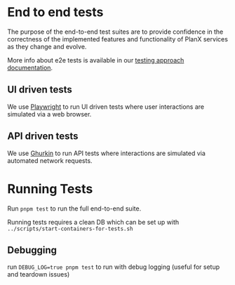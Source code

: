 # End to end tests

The purpose of the end-to-end test suites are to provide confidence in the correctness of the implemented features and functionality of PlanX services as they change and evolve.

More info about e2e tests is available in our [testing approach documentation](https://github.com/theopensystemslab/planx-new/blob/main/doc/architecture/decisions/0003-testing-approach.md).

## UI driven tests

We use [Playwright](https://playwright.dev/docs/api/class-test) to run UI driven tests where user interactions are simulated via a web browser.


## API driven tests

We use [Ghurkin](https://cucumber.io/docs/gherkin/reference) to run API tests where interactions are simulated via automated network requests.


# Running Tests

Run `pnpm test` to run the full end-to-end suite.

Running tests requires a clean DB which can be set up with `../scripts/start-containers-for-tests.sh`

## Debugging

run `DEBUG_LOG=true pnpm test` to run with debug logging (useful for setup and teardown issues)
